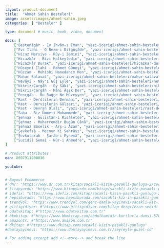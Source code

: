 ```yaml
---
layout: product-document
title:  "Ahmet Sahin Besteleri"
image: assets/images/ahmet-sahin.jpeg
categories: [ "Besteler" ]

type: document # music, book, video, document

docs: [
    ["Bestenigâr - Ey İhvân-ı İman", "yazi-icerigi/ahmet-sahin-besteleri/bestenigar-ey-ihvani-iman.pdf"],
    ["Evc İlahi - O Bezm-i Dilgüşâde", "yazi-icerigi/ahmet-sahin-besteleri/evc-ilahi-o-bezmi-dilgusade.pdf"],
    ["Hicaz Mersiye - Rûy-i Zemini", "yazi-icerigi/ahmet-sahin-besteleri/hicaz-mersiye-ruyi-zemini.pdf"],
    ["Hicazkâr - Bizi Halkeyledin", "yazi-icerigi/ahmet-sahin-besteleri/hicazkar-bizi-halkeyledin.pdf"],
    ["Hicazkâr Durak", "yazi-icerigi/ahmet-sahin-besteleri/hicazkar-durak.pdf"],
    ["Hüseyni İlahi - Rahmet Güneşi", "yazi-icerigi/ahmet-sahin-besteleri/hu-seyni-ilahi-rahmet-gunesi.pdf"],
    ["Hüzzam - Muhibbi Hanedanım Men", "yazi-icerigi/ahmet-sahin-besteleri/huzzam-muhibbi-hanedanim-men.pdf"],
    ["Mahur Salavat", "yazi-icerigi/ahmet-sahin-besteleri/mahur-salavat.pdf"],
    ["Nevâyi - Nây'ı Gûş Eyle", "yazi-icerigi/ahmet-sahin-besteleri/nevayi-nayi-gus-eyle.pdf"],
    ["Nikriz/Çargâh - Ey Sâki", "yazi-icerigi/ahmet-sahin-besteleri/nikrizlicargah-ey-saki.pdf"],
    ["Nikriz/Çargâh - Mâni Âşık Der", "yazi-icerigi/ahmet-sahin-besteleri/nikrizlicargah-mani-as-ik-der.pdf"],
    ["Pençgâh - Bu Bağçe Ne Müzeyyen", "yazi-icerigi/ahmet-sahin-besteleri/pencgah-bu-bagce-ne-muzeyyen.pdf"],
    ["Rast - Derdlilerin Dermanı", "yazi-icerigi/ahmet-sahin-besteleri/rast-derdlilerin-dermani.pdf"],
    ["Rast - Dervişlerin Gülzarı", "yazi-icerigi/ahmet-sahin-besteleri/rast-dervislerin-gulzari.pdf"],
    ["Rast - Devran Olalı", "yazi-icerigi/ahmet-sahin-besteleri/rast-devran-olali.pdf"],
    ["Saba - Biz Ümmeti Muhammede", "yazi-icerigi/ahmet-sahin-besteleri/saba-biz-ummeti-muhammede.pdf"],
    ["Şehnaz - Gülistân-ı Risâletde", "yazi-icerigi/ahmet-sahin-besteleri/sehnaz-gulistani-risaletde.pdf"],
    ["Şehnaz - Muharremdir Bugün Cânâ", "yazi-icerigi/ahmet-sahin-besteleri/sehnaz-muharremdir-bugun-cana.pdf"],
    ["Şehnaz Bûselik - Arş-ı Âzam", "yazi-icerigi/ahmet-sahin-besteleri/sehnazbuselik-arsi-azam.pdf"],
    ["Şevkefzâ - Mecnun Ki Sahrâyı", "yazi-icerigi/ahmet-sahin-besteleri/sevkefza-mecnun-ki-sahrayi.pdf"],
    ["Şevkutarab - Şarâb-ı Eynemâ", "yazi-icerigi/ahmet-sahin-besteleri/sevkutarab-sarabi-eynema.pdf"],
    ["Suzidil Semai - Nûr-i Ahmed'e", "yazi-icerigi/ahmet-sahin-besteleri/suzidil-semai-nuri-ahmede.pdf"]
]

# Product attributes
ean: 8697911200036

youtube:


# Buyout Ecommerce
# dnr: "https://www.dr.com.tr/kitap/sacakli-kizin-pasakli-gunlugu-2/cocuk-ve-genclik/genclik-10-yas/roman-oyku/urunno=0001893059001"
# kitapyurdu: "https://www.kitapyurdu.com/kitap/sacakli-kizin-pasakli-gunlugu-2-/560122.html&filter_name=Sa%C3%A7akl%C4%B1+K%C4%B1z%27%C4%B1n+Pasakl%C4%B1+G%C3%BCnl%C3%BC%C4%9F%C3%BC+2"
# idefix: "https://www.idefix.com/kitap/sacakli-kizin-pasakli-gunlugu-2/cocuk-ve-genclik/genclik-10-yas/roman-oyku/urunno=0001893059001"
# hepsiburada: "https://www.hepsiburada.com/sacakli-kiz-in-pasakli-gunlugu-2-damla-yayinevi-p-HBV000012ER86"
# trendyol: "https://www.trendyol.com/genc-damla-yayinevi/sacakli-kiz-in-pasakli-gunlugu-2-p-54825777"
# gittigidiyor: #"https://www.gittigidiyor.com/kitap-dergi/ezan-sehidi-adnan-menderes_pdp_732728793"
# odatvkitap: #"https://www.odatvkitap.com.tr"
# bkmkitap: #"https://www.bkmkitap.com/abdulhamidin-kurtlarla-dansi-578226"
# amazontr: #"https://www.amazon.com.tr"
# dkitap: #"https://www.dkitap.com/sacakli-kizin-pasakli-gunlugu"
#damlayayinevi: "https://www.damlayayinevi.com.tr/seyreyle-guzel-cd"

# For adding excerpt add <!--more--> and break the line
---
```

<!--more--> 

